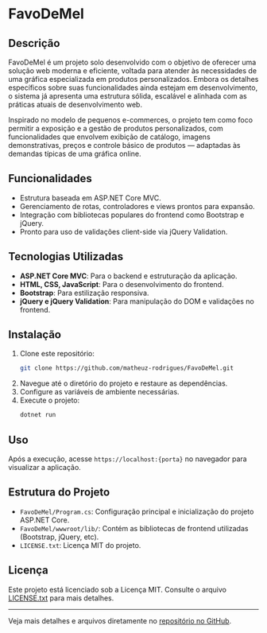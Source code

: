 # FavoDeMel

## Descrição

FavoDeMel é um projeto solo desenvolvido com o objetivo de oferecer uma solução web moderna e eficiente, voltada para atender às necessidades de uma gráfica especializada em produtos personalizados. Embora os detalhes específicos sobre suas funcionalidades ainda estejam em desenvolvimento, o sistema já apresenta uma estrutura sólida, escalável e alinhada com as práticas atuais de desenvolvimento web.

Inspirado no modelo de pequenos e-commerces, o projeto tem como foco permitir a exposição e a gestão de produtos personalizados, com funcionalidades que envolvem exibição de catálogo, imagens demonstrativas, preços e controle básico de produtos — adaptadas às demandas típicas de uma gráfica online.

## Funcionalidades

- Estrutura baseada em ASP.NET Core MVC.
- Gerenciamento de rotas, controladores e views prontos para expansão.
- Integração com bibliotecas populares do frontend como Bootstrap e jQuery.
- Pronto para uso de validações client-side via jQuery Validation.

## Tecnologias Utilizadas

- **ASP.NET Core MVC**: Para o backend e estruturação da aplicação.
- **HTML, CSS, JavaScript**: Para o desenvolvimento do frontend.
- **Bootstrap**: Para estilização responsiva.
- **jQuery e jQuery Validation**: Para manipulação do DOM e validações no frontend.

## Instalação

1. Clone este repositório:
   ```bash
   git clone https://github.com/matheuz-rodrigues/FavoDeMel.git
   ```
2. Navegue até o diretório do projeto e restaure as dependências.
3. Configure as variáveis de ambiente necessárias.
4. Execute o projeto:
   ```bash
   dotnet run
   ```

## Uso

Após a execução, acesse `https://localhost:{porta}` no navegador para visualizar a aplicação.

## Estrutura do Projeto

- `FavoDeMel/Program.cs`: Configuração principal e inicialização do projeto ASP.NET Core.
- `FavoDeMel/wwwroot/lib/`: Contém as bibliotecas de frontend utilizadas (Bootstrap, jQuery, etc).
- `LICENSE.txt`: Licença MIT do projeto.

## Licença

Este projeto está licenciado sob a Licença MIT. Consulte o arquivo [LICENSE.txt](https://github.com/matheuz-rodrigues/FavoDeMel/blob/main/LICENSE.txt) para mais detalhes.

---

Veja mais detalhes e arquivos diretamente no [repositório no GitHub](https://github.com/matheuz-rodrigues/FavoDeMel).
